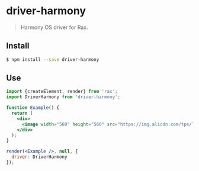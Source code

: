# driver-harmony

> Harmony OS driver for Rax.

## Install

```bash
$ npm install --save driver-harmony
```

## Use

```jsx
import {createElement, render} from 'rax';
import DriverHarmony from 'driver-harmony';

function Example() {
  return (
    <div>
      <image width="560" height="560" src="https://img.alicdn.com/tps/TB1z.55OFXXXXcLXXXXXXXXXXXX-560-560.jpg" />
    </div>
  );
}

render(<Example />, null, {
  driver: DriverHarmony
});
```
